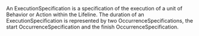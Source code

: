 An ExecutionSpecification is a specification of the execution of a unit of Behavior or Action within the Lifeline. The duration of an ExecutionSpecification is represented by two OccurrenceSpecifications, the start OccurrenceSpecification and the finish OccurrenceSpecification.